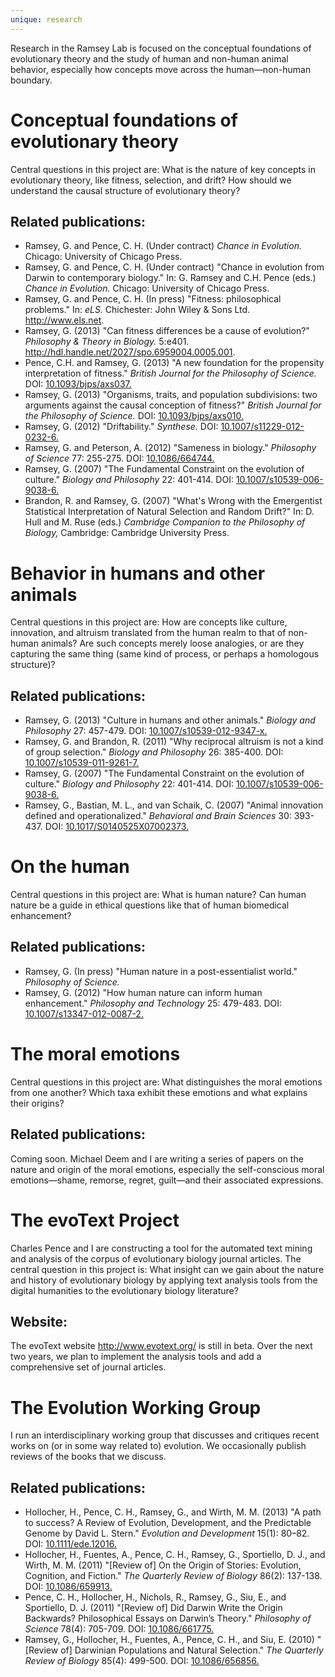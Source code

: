 ```yaml
---
unique: research
---
```


Research in the Ramsey Lab is focused on the conceptual foundations of evolutionary theory and the study of human and non-human animal behavior, especially how concepts move across the human—non-human boundary.

# Conceptual foundations of evolutionary theory

Central questions in this project are: What is the nature of key concepts in evolutionary theory, like fitness, selection, and drift?  How should we understand the causal structure of evolutionary theory?

## Related publications:

*   Ramsey, G. and Pence, C. H.  (Under contract)  _Chance in Evolution._  Chicago: University of Chicago Press.
*   Ramsey, G. and Pence, C. H. (Under contract) "Chance in evolution from Darwin to contemporary biology." In: G. Ramsey and C.H. Pence (eds.) _Chance in Evolution._ Chicago: University of Chicago Press.
*   Ramsey, G. and Pence, C. H. (In press) "Fitness: philosophical problems." In: _eLS._ Chichester: John Wiley & Sons Ltd. <http://www.els.net>.
*   Ramsey, G. (2013) "Can fitness differences be a cause of evolution?" _Philosophy & Theory in Biology._ 5:e401. <http://hdl.handle.net/2027/spo.6959004.0005.001>.
*   Pence, C.H. and Ramsey, G. (2013) "A new foundation for the propensity interpretation of fitness." _British Journal for the Philosophy of Science._ DOI: [10.1093/bjps/axs037.](http://dx.doi.org/10.1093/bjps/axs037)
*   Ramsey, G. (2013) "Organisms, traits, and population subdivisions: two arguments against the causal conception of fitness?" _British Journal for the Philosophy of Science._ DOI: [10.1093/bjps/axs010.](http://dx.doi.org/10.1093/bjps/axs010)
*   Ramsey, G. (2012) "Driftability." _Synthese._ DOI: [10.1007/s11229-012-0232-6.](http://dx.doi.org/10.1007/s11229-012-0232-6)
*   Ramsey, G. and Peterson, A. (2012) "Sameness in biology." _Philosophy of Science_ 77: 255-275. DOI: [10.1086/664744.](http://dx.doi.org/10.1086/664744)
*   Ramsey, G. (2007) "The Fundamental Constraint on the evolution of culture." _Biology and Philosophy_ 22: 401-414. DOI: [10.1007/s10539-006-9038-6.](http://dx.doi.org/10.1007/s10539-006-9038-6)
*   Brandon, R. and Ramsey, G. (2007) "What's Wrong with the Emergentist Statistical Interpretation of Natural Selection and Random Drift?" In: D. Hull and M. Ruse (eds.) _Cambridge Companion to the Philosophy of Biology,_ Cambridge: Cambridge University Press.


# Behavior in humans and other animals

Central questions in this project are: How are concepts like culture, innovation, and altruism translated from the human realm to that of non-human animals? Are such concepts merely loose analogies, or are they capturing the same thing (same kind of process, or perhaps a homologous structure)?

## Related publications:

*   Ramsey, G. (2013) "Culture in humans and other animals." _Biology and Philosophy_ 27: 457-479. DOI: [10.1007/s10539-012-9347-x.](http://dx.doi.org/10.1007/s10539-012-9347-x)
*   Ramsey, G. and Brandon, R. (2011) "Why reciprocal altruism is not a kind of group selection." _Biology and Philosophy_ 26: 385-400. DOI: [10.1007/s10539-011-9261-7.](http://dx.doi.org/10.1007/s10539-011-9261-7)
*   Ramsey, G. (2007) "The Fundamental Constraint on the evolution of culture." _Biology and Philosophy_ 22: 401-414. DOI: [10.1007/s10539-006-9038-6.](http://dx.doi.org/10.1007/s10539-006-9038-6)
*   Ramsey, G., Bastian, M. L., and van Schaik, C. (2007) "Animal innovation defined and operationalized." _Behavioral and Brain Sciences_ 30: 393-437. DOI: [10.1017/S0140525X07002373.](http://dx.doi.org/10.1017/S0140525X07002373)


# On the human

Central questions in this project are: What is human nature? Can human nature be a guide in ethical questions like that of human biomedical enhancement?

## Related publications:

*   Ramsey, G. (In press) "Human nature in a post-essentialist world." _Philosophy of Science._
*   Ramsey, G. (2012) "How human nature can inform human enhancement." _Philosophy and Technology_ 25: 479-483. DOI: [10.1007/s13347-012-0087-2.](http://dx.doi.org/10.1007/s13347-012-0087-2)


# The moral emotions

Central questions in this project are: What distinguishes the moral emotions from one another? Which taxa exhibit these emotions and what explains their origins?

## Related publications:

Coming soon.  Michael Deem and I are writing a series of papers on the nature and origin of the moral emotions, especially the self-conscious moral emotions—shame, remorse, regret, guilt—and their associated expressions.


# The evoText Project

Charles Pence and I are constructing a tool for the automated text mining and analysis of the corpus of evolutionary biology journal articles. The central question in this project is: What insight can we gain about the nature and history of evolutionary biology by applying text analysis tools from the digital humanities to the evolutionary biology literature?

## Website:

The evoText website <http://www.evotext.org/> is still in beta.  Over the next two years, we plan to implement the analysis tools and add a comprehensive set of journal articles.


# The Evolution Working Group

I run an interdisciplinary working group that discusses and critiques recent works on (or in some way related to) evolution.  We occasionally publish reviews of the books that we discuss.

## Related publications:

*   Hollocher, H., Pence, C. H., Ramsey, G., and Wirth, M. M. (2013) "A path to success? A Review of Evolution, Development, and the Predictable Genome by David L. Stern." _Evolution and Development_ 15(1): 80–82. DOI: [10.1111/ede.12016.](http://dx.doi.org/10.1111/ede.12016)
*   Hollocher, H., Fuentes, A., Pence, C. H., Ramsey, G., Sportiello, D. J., and Wirth, M. M. (2011) "[Review of] On the Origin of Stories: Evolution, Cognition, and Fiction." _The Quarterly Review of Biology_ 86(2): 137-138. DOI: [10.1086/659913.](http://dx.doi.org/10.1086/659913)
*   Pence, C. H., Hollocher, H., Nichols, R., Ramsey, G., Siu, E., and Sportiello, D. J. (2011) "[Review of] Did Darwin Write the Origin Backwards? Philosophical Essays on Darwin’s Theory." _Philosophy of Science_ 78(4): 705-709. DOI: [10.1086/661775.](http://dx.doi.org/10.1086/661775)
*   Ramsey, G., Hollocher, H., Fuentes, A., Pence, C. H., and Siu, E. (2010) "[Review of] Darwinian Populations and Natural Selection." _The Quarterly Review of Biology_ 85(4): 499-500. DOI: [10.1086/656856.](http://dx.doi.org/10.1086/656856)

